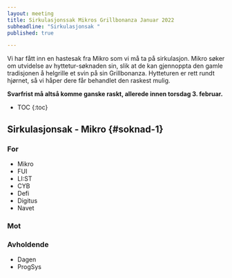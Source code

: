 ```yaml
---
layout: meeting
title: Sirkulasjonssak Mikros Grillbonanza Januar 2022
subheadline: "Sirkulasjonsak "
published: true

---
```


Vi har fått inn en hastesak fra Mikro som vi må ta på sirkulasjon. 
Mikro søker om utvidelse av hyttetur-søknaden sin, 
slik at de kan gjennoppta den gamle tradisjonen å 
helgrille et svin på sin Grillbonanza. Hytteturen er rett rundt 
hjørnet, så vi håper dere får behandlet den raskest mulig. 

__Svarfrist må altså komme ganske raskt, allerede innen torsdag 3. februar.__

* TOC
{:toc}

## Sirkulasjonsak - Mikro {#soknad-1}

### For
- Mikro
- FUI
- LI:ST
- CYB
- Defi 
- Digitus
- Navet 

### Mot

### Avholdende
- Dagen
- ProgSys



